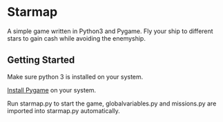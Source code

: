 # Starmap
A simple game written in Python3 and Pygame. Fly your ship to different stars to gain cash while avoiding the enemyship.

## Getting Started
Make sure python 3 is installed on your system. 

[Install Pygame](https://www.pygame.org/wiki/GettingStarted) on your system.

Run starmap.py to start the game, globalvariables.py and missions.py are imported into starmap.py automatically.
